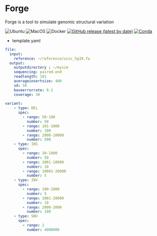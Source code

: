 # Forge
Forge is a tool to simulate genomic structural variation

![Ubuntu](https://github.com/sakkayaphab/forge/workflows/Ubuntu/badge.svg?branch=master)
![MacOS](https://github.com/sakkayaphab/forge/workflows/MacOS/badge.svg?branch=master)
![Docker](https://github.com/sakkayaphab/forge/workflows/Docker/badge.svg?branch=master)
[![GitHub release (latest by date)](https://img.shields.io/github/v/release/sakkayaphab/forge)](https://github.com/sakkayaphab/forge/releases)
[![Conda](https://img.shields.io/conda/v/bioconda/forge?color=blue&label=Anaconda%20Cloud)](https://anaconda.org/bioconda/forge)


* template.yaml
```yaml
file:
  input:
    reference: ~/reference/ucsc_hg19.fa
  output:
    outputdirectory : ~/mysim
    sequencing: paired-end
    readlength: 101
    averageinsertsize: 400
    sd: 50
    baseerrorrate: 0.2
    coverage: 30
    
variant:
    - type: DEL
      spec:
        - range: 50-100
          number: 50
        - range: 101-1000
          number: 100
        - range: 2000-10000
          number: 500
    - type: INS
      spec:
        - range: 10-1000
          number: 50
        - range: 1001-10000
          number: 10
        - range: 10001-20000
          number: 5
    - type: INV
      spec:
        - range: 100-1000
          number: 5
        - range: 1001-20000
          number: 10
        - range: 2000-3000
          number: 100
    - type: SNV
      spec:
        - range: 1
          number: 4000000
```